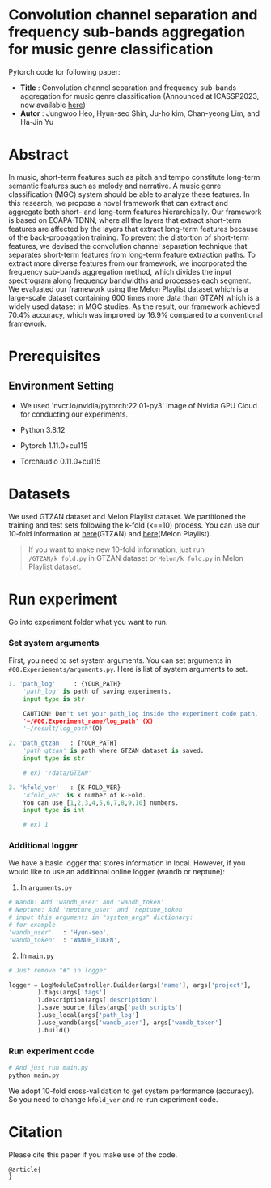# Convolution channel separation and frequency sub-bands aggregation for music genre classification

Pytorch code for following paper:

* **Title** : Convolution channel separation and frequency sub-bands aggregation for music genre classification (Announced at ICASSP2023, now available [here]( https://arxiv.org/abs/2211.01599 )) 
* **Autor** :  Jungwoo Heo, Hyun-seo Shin, Ju-ho kim, Chan-yeong Lim, and Ha-Jin Yu

# Abstract
In music, short-term features such as pitch and tempo constitute long-term semantic features such as melody and narrative. A music genre classification (MGC) system should be able to analyze these features. In this research, we propose a novel framework that can extract and aggregate both short- and long-term features hierarchically. Our framework is based on ECAPA-TDNN, where all the layers that extract short-term features are affected by the layers that extract long-term features because of the back-propagation training. To prevent the distortion of short-term features, we devised the convolution channel separation technique that separates short-term features from long-term feature extraction paths. To extract more diverse features from our framework, we incorporated the frequency sub-bands aggregation method, which divides the input spectrogram along frequency bandwidths and processes each segment. We evaluated our framework using the Melon Playlist dataset which is a large-scale dataset containing 600 times more data than GTZAN which is a widely used dataset in MGC studies. As the result, our framework achieved 70.4% accuracy, which was improved by 16.9% compared to a conventional framework.

# Prerequisites

## Environment Setting
* We used 'nvcr.io/nvidia/pytorch:22.01-py3' image of Nvidia GPU Cloud for conducting our experiments. 

* Python 3.8.12

* Pytorch 1.11.0+cu115

* Torchaudio 0.11.0+cu115

  

# Datasets

We used GTZAN dataset and Melon Playlist dataset. We partitioned the training and test sets following the k-fold (k==10) process. You can use our 10-fold information at [here](  )(GTZAN) and [here](  )(Melon Playlist).

> If you want to make new 10-fold information, just run `/GTZAN/k_fold.py` in GTZAN dataset or `Melon/k_fold.py` in Melon Playlist dataset.

# Run experiment

Go into experiment folder what you want to run.

### Set system arguments

First, you need to set system arguments. You can set arguments in `#00.Experiements/arguments.py`. Here is list of system arguments to set.

```python
1. 'path_log'	  : {YOUR_PATH}
	'path_log' is path of saving experiments.
	input type is str

	CAUTION! Don't set your path_log inside the experiment code path.
	'~/#00.Experiment_name/log_path' (X)
	'~/result/log_path'(O)

2. 'path_gtzan'  : {YOUR_PATH}
	'path_gtzan' is path where GTZAN dataset is saved.
	input type is str

	# ex) '/data/GTZAN'

3. 'kfold_ver'   : {K-FOLD_VER}
	'kfold_ver' is k number of k-Fold.
	You can use [1,2,3,4,5,6,7,8,9,10] numbers.
	input type is int

	# ex) 1
```

### Additional logger

We have a basic logger that stores information in local. However, if you would like to use an additional online logger (wandb or neptune):

1. In `arguments.py`

```python
# Wandb: Add 'wandb_user' and 'wandb_token'
# Neptune: Add 'neptune_user' and 'neptune_token'
# input this arguments in "system_args" dictionary:
# for example
'wandb_user'   : 'Hyun-seo',
'wandb_token'  : 'WANDB_TOKEN',
```

2. In `main.py`

```python
# Just remove "#" in logger

logger = LogModuleController.Builder(args['name'], args['project'],
        ).tags(args['tags']
        ).description(args['description']
        ).save_source_files(args['path_scripts']
        ).use_local(args['path_log']
        ).use_wandb(args['wandb_user'], args['wandb_token']
        ).build()
```

### Run experiment code

```python
# And just run main.py
python main.py
```

We adopt 10-fold cross-validation to get system performance (accuracy). So you need to change `kfold_ver` and re-run experiment code.



# Citation

Please cite this paper if you make use of the code. 

```
@article{
}
```